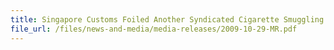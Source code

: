 ```yaml
---
title: Singapore Customs Foiled Another Syndicated Cigarette Smuggling Case 
file_url: /files/news-and-media/media-releases/2009-10-29-MR.pdf
---
```

